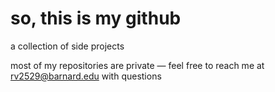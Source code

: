 # so, this is my github

a collection of side projects

most of my repositories are private — feel free to reach me at [rv2529@barnard.edu](mailto:rv2529@barnard.edu) with questions
